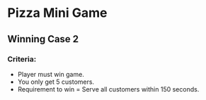 # Pizza Mini Game

## Winning Case 2

### **Criteria:**
- Player must win game.
- You only get 5 customers.
- Requirement to win = Serve all customers within 150 seconds.